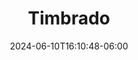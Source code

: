 ---
weight: 510
title: "Timbrado"
description: "Guía de Implementación de WEB SERVICE para Recepción de Comprobantes (Timbrado)"
icon: "article"
date: "2024-06-10T16:10:48-06:00"
lastmod: "2024-06-10T16:10:48-06:00"
draft: false
---